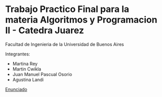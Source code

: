 # Trabajo Practico Final para la materia Algoritmos y Programacion II - Catedra Juarez
Facultad de Ingenieria de la Universidad de Buenos Aires

Integrantes:
- Martina Rey
- Martin Cwikla
- Juan Manuel Pascual Osorio
- Agustina Landi

[Enunciado](file:///C:/Users/USER/Downloads/El%20rescate%20perfecto%20(1)%20(1).pdf)

